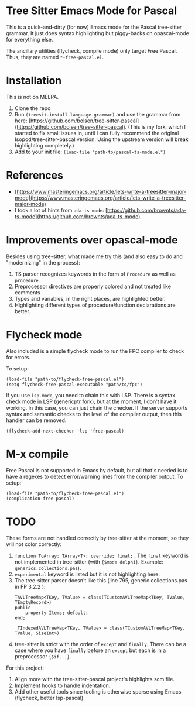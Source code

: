 # Tree Sitter Emacs Mode for Pascal

This is a quick-and-dirty (for now) Emacs mode for the Pascal tree-sitter grammar. It just does syntax highlighting but piggy-backs on opascal-mode for everything else.

The ancillary utilities (flycheck, compile mode) only target Free Pascal. Thus, they are named `*-free-pascal.el`.

# Installation

This is not on MELPA.

1. Clone the repo
2. Run `(treesit-install-language-grammar)` and use the grammar from here: [https://github.com/bolsen/tree-sitter-pascal](https://github.com/bolsen/tree-sitter-pascal). (This is my fork, which I started to fix small issues in, until I can fully recommend the original Isopod/tree-sitter-pascal version. Using the upstream version will break highlighting completely.)
2. Add to your init file: `(load-file "path-to/pascal-ts-mode.el")`

# References

- [https://www.masteringemacs.org/article/lets-write-a-treesitter-major-mode](https://www.masteringemacs.org/article/lets-write-a-treesitter-major-mode)
- I took a lot of hints from `ada-ts-mode`: [https://github.com/brownts/ada-ts-mode](https://github.com/brownts/ada-ts-mode).

# Improvements over opascal-mode

Besides using tree-sitter, what made me try this (and also easy to do and "modernizing" in the process):

1. TS parser recognizes keywords in the form of `Procedure` as well as `procedure`.
2. Preprocessor directives are properly colored and not treated like comments
3. Types and variables, in the right places, are highlighted better.
4. Highlighting different types of procedure/function declarations are better.

# Flycheck mode

Also included is a simple flycheck mode to run the FPC compiler to check for errors.

To setup:

```
(load-file "path-to/flycheck-free-pascal.el")
(setq flycheck-free-pascal-executable "path/to/fpc")
```

If you use `lsp-mode`, you need to chain this with LSP. There is a syntax check mode in LSP (genericptr fork), but at the moment, I don't have it working. In this case, you can just chain the checker. If the server supports syntax and semantic checks to the level of the compiler output, then this handler can be removed.

```
(flycheck-add-next-checker 'lsp 'free-pascal)
```

# M-x compile

Free Pascal is not supported in Emacs by default, but all that's needed is to have a regexes to detect error/warning lines from the compiler output. To setup:

```
(load-file "path-to/flycheck-free-pascal.el")
(complication-free-pascal)
```

# TODO

These forms are not handled correctly by tree-sitter at the moment, so they will not color correctly:

1. `function ToArray: TArray<T>; override; final;` : The `final` keyword is not implemented in tree-sitter (with `{$mode delphi}`. Example: `generics.collections.pas`).
2. `experimental` keyword is listed but it is not highlighting here.
3. The tree-sitter parser doesn't like this (line 795, generic.collections.pas in FP 3.2.2 ):
   ```
   TAVLTreeMap<TKey, TValue> = class(TCustomAVLTreeMap<TKey, TValue, TEmptyRecord>)
   public
       property Items; default;
   end;

    TIndexedAVLTreeMap<TKey, TValue> = class(TCustomAVLTreeMap<TKey, TValue, SizeInt>)
    ```
4. tree-sitter is strict with the order of `except` and `finally`. There can be a case where you have `finally` before an `except` but each is in a preprocessor `{$if...}`.

For this project:

1. Align more with the tree-sitter-pascal project's highlights.scm file.
2. Implement hooks to handle indentation.
3. Add other useful tools since tooling is otherwise sparse using Emacs (flycheck, better lsp-pascal)
